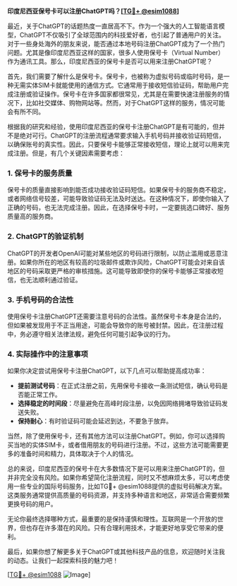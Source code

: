 **印度尼西亚保号卡可以注册ChatGPT吗？[[TG💪+ @esim1088](https://t.me/s/esim1088)]**

最近，关于ChatGPT的话题热度一直居高不下。作为一个强大的人工智能语言模型，ChatGPT不仅吸引了全球范围内的科技爱好者，也引起了普通用户的关注。对于一些身处海外的朋友来说，能否通过本地号码注册ChatGPT成为了一个热门问题。尤其是像印度尼西亚这样的国家，很多人使用保号卡（Virtual Number）作为通讯工具。那么，印度尼西亚的保号卡是否可以用来注册ChatGPT呢？

首先，我们需要了解什么是保号卡。保号卡，也被称为虚拟号码或临时号码，是一种无需实体SIM卡就能使用的通信方式。它通常用于接收短信验证码，帮助用户完成注册或验证操作。保号卡在许多国家都很常见，尤其是在需要快速注册服务的情况下，比如社交媒体、购物网站等。然而，对于ChatGPT这样的服务，情况可能会有所不同。

根据我的研究和经验，使用印度尼西亚的保号卡注册ChatGPT是有可能的，但并不是绝对可行。ChatGPT的注册流程通常要求输入手机号码并接收验证码短信，以确保账号的真实性。因此，只要保号卡能够正常接收短信，理论上就可以用来完成注册。但是，有几个关键因素需要考虑：

### 1. **保号卡的服务质量**
   保号卡的质量直接影响到能否成功接收验证码短信。如果保号卡的服务商不稳定，或者网络信号较差，可能导致验证码无法及时送达。在这种情况下，即使你输入了正确的号码，也无法完成注册。因此，在选择保号卡时，一定要挑选口碑好、服务质量高的服务商。

### 2. **ChatGPT的验证机制**
   ChatGPT的开发者OpenAI可能对某些地区的号码进行限制，以防止滥用或恶意注册。如果你所在的地区有较高的垃圾邮件或欺诈风险，ChatGPT可能会对来自该地区的号码采取更严格的审核措施。这可能导致即使你的保号卡能够正常接收短信，也无法顺利通过验证。

### 3. **手机号码的合法性**
   使用保号卡注册ChatGPT还需要注意号码的合法性。虽然保号卡本身是合法的，但如果被发现用于不正当用途，可能会导致你的账号被封禁。因此，在注册过程中，务必遵守相关法律法规，避免任何可能引起争议的行为。

### 4. **实际操作中的注意事项**
   如果你决定尝试用保号卡注册ChatGPT，以下几点可以帮助提高成功率：
   - **提前测试号码**：在正式注册之前，先用保号卡接收一条测试短信，确认号码是否能正常工作。
   - **选择稳定的时间段**：尽量避免在高峰时段注册，以免因网络拥堵导致验证码发送失败。
   - **保持耐心**：有时验证码可能会延迟到达，不要急于放弃。

当然，除了使用保号卡，还有其他方法可以注册ChatGPT。例如，你可以选择购买当地的实体SIM卡，或者借用朋友的号码进行注册。不过，这些方法可能需要更多的准备时间和精力，具体取决于个人的情况。

总的来说，印度尼西亚的保号卡在大多数情况下是可以用来注册ChatGPT的，但并非完全没有风险。如果你希望简化注册流程，同时又不想麻烦太多，可以考虑使用一些专业的国际号码服务，比如TG💪+ @esim1088提供的虚拟号码解决方案。这类服务通常提供高质量的号码资源，并支持多种语言和地区，非常适合需要频繁更换号码的用户。

无论你最终选择哪种方式，最重要的是保持谨慎和理性。互联网是一个开放的世界，但也存在许多潜在的风险。只有合理利用技术，才能更好地享受它带来的便利。

最后，如果你想了解更多关于ChatGPT或其他科技产品的信息，欢迎随时关注我的动态。让我们一起探索科技的魅力吧！

[[TG💪+ @esim1088](https://t.me/s/esim1088) ![Image](https://i.postimg.cc/4NQfJmqS/Snipaste-2025-05-13-00-14-12.png)]